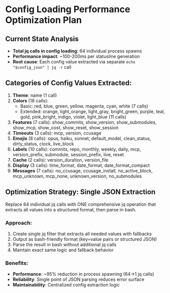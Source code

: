 # Config Loading Performance Optimization Plan

## Current State Analysis
- **Total jq calls in config loading**: 64 individual process spawns
- **Performance impact**: ~100-200ms per statusline generation
- **Root cause**: Each config value extracted via separate `echo "$config_json" | jq -r` call

## Categories of Config Values Extracted:
1. **Theme**: name (1 call)
2. **Colors** (18 calls):
   - Basic: red, blue, green, yellow, magenta, cyan, white (7 calls)
   - Extended: orange, light_orange, light_gray, bright_green, purple, teal, gold, pink_bright, indigo, violet, light_blue (11 calls)
3. **Features** (7 calls): show_commits, show_version, show_submodules, show_mcp, show_cost, show_reset, show_session
4. **Timeouts** (3 calls): mcp, version, ccusage
5. **Emojis** (8 calls): opus, haiku, sonnet, default_model, clean_status, dirty_status, clock, live_block
6. **Labels** (10 calls): commits, repo, monthly, weekly, daily, mcp, version_prefix, submodule, session_prefix, live, reset
7. **Cache** (2 calls): version_duration, version_file
8. **Display** (3 calls): time_format, date_format, date_format_compact
9. **Messages** (7 calls): no_ccusage, ccusage_install, no_active_block, mcp_unknown, mcp_none, unknown_version, no_submodules

## Optimization Strategy: Single JSON Extraction
Replace 64 individual jq calls with ONE comprehensive jq operation that extracts all values into a structured format, then parse in bash.

### Approach:
1. Create single jq filter that extracts all needed values with fallbacks
2. Output as bash-friendly format (key=value pairs or structured JSON)
3. Parse the result in bash without additional jq calls
4. Maintain exact same logic and fallback behavior

### Benefits:
- **Performance**: ~95% reduction in process spawning (64→1 jq calls)
- **Reliability**: Single point of JSON parsing reduces error surface
- **Maintainability**: Centralized config extraction logic
